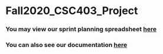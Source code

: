# Fall2020_CSC403_Project
### You may view our sprint planning spreadsheet [here](http://bit.ly/HoneyBuns_403)
### You can also see our documentation [here](https://peef-spangdar.gitbook.io/enter-the-grungeon/)
